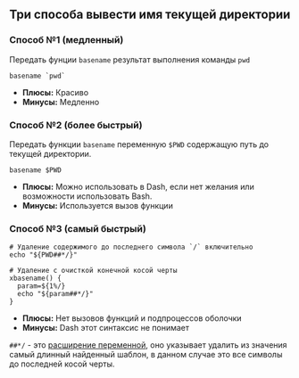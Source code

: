 ## Три способа вывести имя текущей директории

### Способ №1 (медленный)

Передать фунции `basename` результат выполнения команды `pwd`

```shell
basename `pwd`
```

- **Плюсы:** Красиво
- **Минусы:** Медленно


### Способ №2 (более быстрый)

Передать функции `basename` переменную `$PWD` содержащую путь до текущей директории.

```shell
basename $PWD
```

- **Плюсы:** Можно использовать в Dash, если нет желания или возможности использовать Bash.
- **Минусы:** Используется вызов функции


### Способ №3 (самый быстрый)

```shell
# Удаление содержимого до последнего символа `/` включительно
echo "${PWD##*/}"

# Удаление с очисткой конечной косой черты
xbasename() {
  param=${1%/}
  echo "${param##*/}"
}
```

- **Плюсы:** Нет вызовов функций и подпроцессов оболочки
- **Минусы:** Dash этот синтаксис не понимает

`##*/` - это [расширение переменной](https://www.gnu.org/software/bash/manual/html_node/Shell-Parameter-Expansion.html), оно указывает удалить из значения самый длинный найденный шаблон, в данном случае это все символы до последней косой черты.
